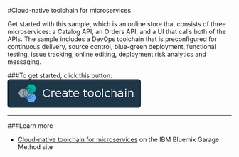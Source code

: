#Cloud-native toolchain for microservices

Get started with this sample, which is an online store that consists of three microservices: a Catalog API, an Orders API, and a UI that calls both of the APIs. The sample includes a DevOps toolchain that is preconfigured for continuous delivery, source control, blue-green deployment, functional testing, issue tracking, online editing, deployment risk analytics and messaging. 

###To get started, click this button:
[![Deploy To Bluemix](./.bluemix/create_toolchain_button.png)](https://daily-console.stage1.ng.bluemix.net/devops/setup/deploy/?repository=https%3A//github.com/hmagph/dra-toolchain-demo.git)

---
###Learn more

* [Cloud-native toolchain for microservices](https://www.ibm.com/devops/method/toolchains/microservices_toolchain) on the IBM Bluemix Garage Method site
